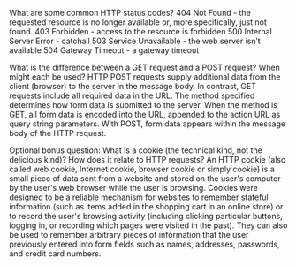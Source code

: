 What are some common HTTP status codes?
404 Not Found - the requested resource is no longer available or, more specifically, just not found.
403 Forbidden - access to the resource is forbidden
500 Internal Server Error - catchall
503 Service Unavailable - the web server isn’t available
504 Gateway Timeout - a gateway timeout

What is the difference between a GET request and a POST request? When might each be used?
HTTP POST requests supply additional data from the client (browser) to the server in the message body. In contrast, GET requests include all required data in the URL.
The method specified determines how form data is submitted to the server. When the method is GET, all form data is encoded into the URL, appended to the action URL as query string parameters. With POST, form data appears within the message body of the HTTP request.

Optional bonus question: What is a cookie (the technical kind, not the delicious kind)? How does it relate to HTTP requests?
An HTTP cookie (also called web cookie, Internet cookie, browser cookie or simply cookie) is a small piece of data sent from a website and stored on the user's computer by the user's web browser while the user is browsing. Cookies were designed to be a reliable mechanism for websites to remember stateful information (such as items added in the shopping cart in an online store) or to record the user's browsing activity (including clicking particular buttons, logging in, or recording which pages were visited in the past). They can also be used to remember arbitrary pieces of information that the user previously entered into form fields such as names, addresses, passwords, and credit card numbers.